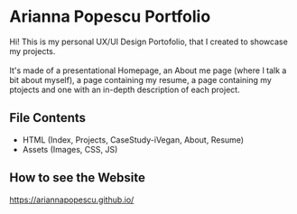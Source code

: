 # Arianna Popescu Portfolio

Hi! This is my personal UX/UI Design Portofolio, that I created to showcase my projects. <br/>
<br/>
It's made of a presentational Homepage, an About me page (where I talk a bit about myself), a page containing my resume, a page containing my ptojects and one with an in-depth description of each project.

## File Contents
- HTML (Index, Projects, CaseStudy-iVegan, About, Resume)
- Assets (Images, CSS, JS)

## How to see the Website
https://ariannapopescu.github.io/


